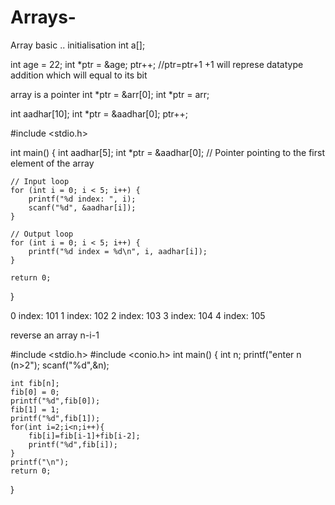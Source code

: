 # Arrays-
Array basic 
..
initialisation 
int a[];


int age = 22;
int *ptr = &age;
ptr++;   //ptr=ptr+1 +1 will represe datatype addition which will equal to its bit

array is a pointer
int *ptr = &arr[0];
int *ptr = arr;

int aadhar[10];
int *ptr = &aadhar[0];
ptr++;

#include <stdio.h>

int main() {
    int aadhar[5];
    int *ptr = &aadhar[0]; // Pointer pointing to the first element of the array

    // Input loop
    for (int i = 0; i < 5; i++) {
        printf("%d index: ", i);
        scanf("%d", &aadhar[i]);
    }

    // Output loop
    for (int i = 0; i < 5; i++) {
        printf("%d index = %d\n", i, aadhar[i]);
    }

    return 0;
}

0 index: 101
1 index: 102
2 index: 103
3 index: 104
4 index: 105

reverse an array 
n-i-1

#include <stdio.h>
#include <conio.h>
int main() {
    int n;
    printf("enter n (n>2");
    scanf("%d",&n);
    
    int fib[n];
    fib[0] = 0;
    printf("%d",fib[0]);
    fib[1] = 1;
    printf("%d",fib[1]);
    for(int i=2;i<n;i++){
        fib[i]=fib[i-1]+fib[i-2];
        printf("%d",fib[i]);
    }
    printf("\n");
    return 0;
}


